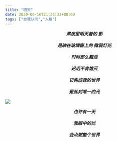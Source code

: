 ```yaml
---
title: "明天"
date: 2020-06-16T21:33:33+08:00
tags: ["自我认同","人格"]
---
```

<center><strong><i>
黑夜里明灭着的 影<br><br>
是映在玻璃窗上的 微弱灯光<br><br>
时时那么黯淡<br><br>
迟迟不肯熄灭<br><br>
它构成我的世界<br><br>
是此刻唯一的光
</strong></i></center>

![](https://gcore.jsdelivr.net/gh/AlexLiu2022/resources/img/window-light-in-the-night.png)

<center><strong><i>
也许有一天<br><br>
我眼中的光<br><br>
会点燃整个世界
</strong></i></center>

